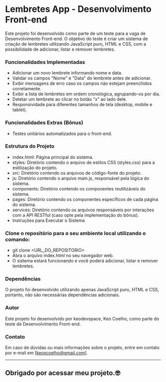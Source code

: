 <h1>Lembretes App - Desenvolvimento Front-end </h1>

Este projeto foi desenvolvido como parte de um teste para a vaga de Desenvolvimento Front-end. O objetivo do teste é criar um sistema de criação de lembretes utilizando JavaScript puro, HTML e CSS, com a possibilidade de adicionar, listar e remover lembretes.

<h3>Funcionalidades Implementadas</h3>

- Adicionar um novo lembrete informando nome e data.
- Validar os campos "Nome" e "Data" do lembrete antes de adicionar.
- Exibir mensagens de erro caso os campos não estejam preenchidos corretamente.
- Exibir a lista de lembretes em ordem cronológica, agrupando-os por dia.
- Deletar um lembrete ao clicar no botão "x" ao lado dele.
- Responsividade para diferentes tamanhos de tela (desktop, mobile e tablet).

<h3>Funcionalidades Extras (Bônus) </h3>

- Testes unitários automatizados para o front-end.

<h3>Estrutura do Projeto</h3>

- index.html: Página principal do sistema.
- styles: Diretório contendo o arquivo de estilos CSS (styles.css) para a estilização do projeto.
- src: Diretório contendo os arquivos de código-fonte do projeto.
- js: Diretório contendo o arquivo main.js, responsável pela lógica do sistema.
- components: Diretório contendo os componentes reutilizáveis do sistema.
- pages: Diretório contendo os componentes específicos de cada página do sistema.
- services: Diretório contendo os arquivos responsáveis por interações com a API RESTful (caso opte pela implementação do bônus).
- Instruções para Executar o Sistema

<h3>Clone o repositório para o seu ambiente local utilizando o comando:</h3>

- git clone <URL_DO_REPOSITORIO>
- Abra o arquivo index.html no seu navegador web.
- O sistema estará funcionando e você poderá adicionar, listar e remover lembretes.

<h3>Dependências</h3>

O projeto foi desenvolvido utilizando apenas JavaScript puro, HTML e CSS, portanto, não são necessárias dependências adicionais.

<h3>Autor</h3>

Este projeto foi desenvolvido por keodevspace, Keo Coelho, como parte do teste de Desenvolvimento Front-end.

<h3>Contato</h3>

Em caso de dúvidas ou mais informações sobre o projeto, entre em contato por e-mail em [keoxcoelho@gmail.com].

------------------------------------------------------------

<h2>Obrigado por acessar meu projeto.🤓</h2> 
